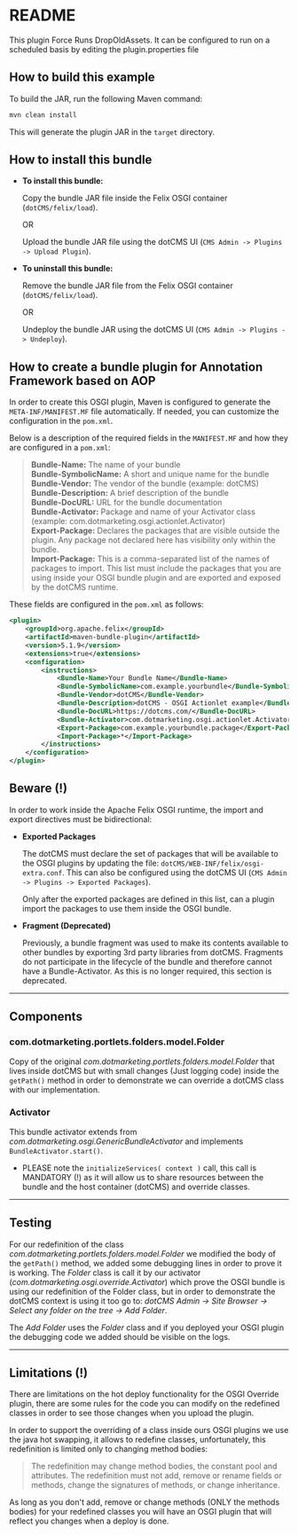 # README

This plugin Force Runs DropOldAssets.  It can be configured to run on a scheduled basis by editing the plugin.properties file

## How to build this example

To build the JAR, run the following Maven command: 
```sh
mvn clean install
```

This will generate the plugin JAR in the `target` directory.

## How to install this bundle

* **To install this bundle:**

  Copy the bundle JAR file inside the Felix OSGI container (`dotCMS/felix/load`).

  OR

  Upload the bundle JAR file using the dotCMS UI (`CMS Admin -> Plugins -> Upload Plugin`).

* **To uninstall this bundle:**

  Remove the bundle JAR file from the Felix OSGI container (`dotCMS/felix/load`).

  OR

  Undeploy the bundle JAR using the dotCMS UI (`CMS Admin -> Plugins -> Undeploy`).

## How to create a bundle plugin for Annotation Framework based on AOP  

In order to create this OSGI plugin, Maven is configured to generate the `META-INF/MANIFEST.MF` file automatically. If needed, you can customize the configuration in the `pom.xml`.

Below is a description of the required fields in the `MANIFEST.MF` and how they are configured in a `pom.xml`:

> **Bundle-Name:** The name of your bundle  
> **Bundle-SymbolicName:** A short and unique name for the bundle  
> **Bundle-Vendor:** The vendor of the bundle (example: dotCMS)  
> **Bundle-Description:** A brief description of the bundle  
> **Bundle-DocURL:** URL for the bundle documentation  
> **Bundle-Activator:** Package and name of your Activator class (example: com.dotmarketing.osgi.actionlet.Activator)  
> **Export-Package:** Declares the packages that are visible outside the plugin. Any package not declared here has visibility only within the bundle.  
> **Import-Package:** This is a comma-separated list of the names of packages to import. This list must include the packages that you are using inside your OSGI bundle plugin and are exported and exposed by the dotCMS runtime.

These fields are configured in the `pom.xml` as follows:

```xml
<plugin>
    <groupId>org.apache.felix</groupId>
    <artifactId>maven-bundle-plugin</artifactId>
    <version>5.1.9</version>
    <extensions>true</extensions>
    <configuration>
        <instructions>
            <Bundle-Name>Your Bundle Name</Bundle-Name>
            <Bundle-SymbolicName>com.example.yourbundle</Bundle-SymbolicName>
            <Bundle-Vendor>dotCMS</Bundle-Vendor>
            <Bundle-Description>dotCMS - OSGI Actionlet example</Bundle-Description>
            <Bundle-DocURL>https://dotcms.com/</Bundle-DocURL>
            <Bundle-Activator>com.dotmarketing.osgi.actionlet.Activator</Bundle-Activator>
            <Export-Package>com.example.yourbundle.package</Export-Package>
            <Import-Package>*</Import-Package>
        </instructions>
    </configuration>
</plugin>
```

## Beware (!)

In order to work inside the Apache Felix OSGI runtime, the import and export directives must be bidirectional:

* **Exported Packages**

  The dotCMS must declare the set of packages that will be available to the OSGI plugins by updating the file: `dotCMS/WEB-INF/felix/osgi-extra.conf`.
  This can also be configured using the dotCMS UI (`CMS Admin -> Plugins -> Exported Packages`).

  Only after the exported packages are defined in this list, can a plugin import the packages to use them inside the OSGI bundle.

* **Fragment (Deprecated)**

  Previously, a bundle fragment was used to make its contents available to other bundles by exporting 3rd party libraries from dotCMS. Fragments do not participate in the lifecycle of the bundle and therefore cannot have a Bundle-Activator. As this is no longer required, this section is deprecated.

---
## Components

### com.dotmarketing.portlets.folders.model.Folder

Copy of the original *com.dotmarketing.portlets.folders.model.Folder* that lives inside dotCMS but with small changes (Just logging code) inside the `getPath()` method in order to demonstrate we can override a dotCMS class with our implementation.

### Activator

This bundle activator extends from *com.dotmarketing.osgi.GenericBundleActivator* and implements `BundleActivator.start()`.

* PLEASE note the `initializeServices( context )` call, this call is MANDATORY (!) as it will allow us to share resources between the bundle and the host container (dotCMS) and override classes.

---
## Testing

For our redefinition of the class *com.dotmarketing.portlets.folders.model.Folder* we modified the body of the `getPath()` method, we added some debugging lines in order to prove it is working.
The *Folder* class is call it by our activator (*com.dotmarketing.osgi.override.Activator*) which prove the OSGI bundle is using our redefinition of the Folder class, but in order to demonstrate the dotCMS context is using it too go to:
*dotCMS Admin -> Site Browser -> Select any folder on the tree -> Add Folder*.

The *Add Folder* uses the *Folder* class and if you deployed your OSGI plugin the debugging code we added should be visible on the logs.

---

## Limitations (!)

There are limitations on the hot deploy functionality for the OSGI Override plugin, there are some rules for the code you can modify on the redefined classes in order to see those changes when you upload the plugin.

In order to support the overriding of a class inside ours OSGI plugins we use the java hot swapping, it allows to redefine classes, unfortunately, this redefinition is limited only to changing method bodies:

> The redefinition may change method bodies, the constant pool and attributes. The redefinition must not add, remove or rename fields or methods, change the signatures of methods, or change inheritance.

As long as you don't add, remove or change methods (ONLY the methods bodies) for your redefined classes you will have an OSGI plugin that will reflect you changes when a deploy is done.
